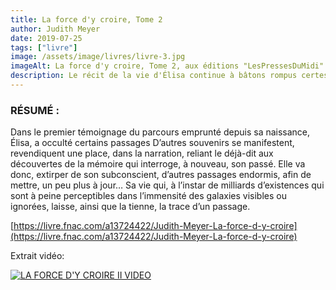 ```yaml
---
title: La force d'y croire, Tome 2
author: Judith Meyer
date: 2019-07-25
tags: ["livre"]
image: /assets/image/livres/livre-3.jpg
imageAlt: La force d'y croire, Tome 2, aux éditions "LesPressesDuMidi"
description: Le récit de la vie d'Élisa continue à bâtons rompus certes, mais, à l'instar du Tome 1, empreint d'authenticité.
---
```


### RÉSUMÉ : 

Dans le premier témoignage du parcours emprunté depuis sa naissance, Élisa, a occulté certains passages D’autres souvenirs se manifestent, revendiquent une place, dans la narration, reliant le déjà-dit aux découvertes de la mémoire qui interroge, à nouveau, son passé. Elle va donc, extirper de son subconscient, d’autres passages endormis, afin de mettre, un peu plus à jour… Sa vie qui, à l’instar de milliards d’existences qui sont à peine perceptibles dans l’immensité des galaxies visibles ou ignorées, laisse, ainsi que la tienne, la trace d’un passage.

[https://livre.fnac.com/a13724422/Judith-Meyer-La-force-d-y-croire](https://livre.fnac.com/a13724422/Judith-Meyer-La-force-d-y-croire)

Extrait vidéo:

[![LA FORCE D'Y CROIRE II VIDEO](https://img.youtube.com/vi/RjiGwKKQz4I/0.jpg)](https://www.youtube.com/watch?v=RjiGwKKQz4I)